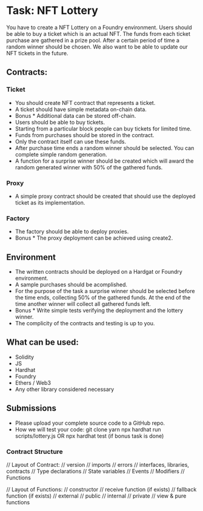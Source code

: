 # Task: NFT Lottery
You have to create a NFT Lottery on a Foundry environment. Users should be able to buy a ticket which is an actual NFT. The funds from each ticket purchase are gathered in a prize pool. After a certain period of time a random winner should be chosen. We also want to be able to update our NFT tickets in the future.

## Contracts:
### Ticket
- You should create NFT contract that represents a ticket.
- A ticket should have simple metadata on-chain data.
- Bonus * Additional data can be stored off-chain.
- Users should be able to buy tickets.
- Starting from a particular block people can buy tickets for limited time.
- Funds from purchases should be stored in the contract.
- Only the contract itself can use these funds.
- After purchase time ends a random winner should be selected. You can complete simple random generation.
- A function for a surprise winner should be created which will award the random generated winner with 50% of the gathered funds.

### Proxy
- A simple proxy contract should be created that should use the deployed ticket as its implementation.

### Factory
- The factory should be able to deploy proxies.
- Bonus * The proxy deployment can be achieved using create2.

## Environment
- The written contracts should be deployed on a Hardgat or Foundry environment.
- A sample purchases should be acomplished.
- For the purpose of the task a surprise winner should be selected before the time ends, collecting 50% of the gathered funds. At the end of the time another winner will collect all gathered funds left.
- Bonus * Write simple tests verifying the deployment and the lottery winner.
- The complicity of the contracts and testing is up to you.

## What can be used:
- Solidity
- JS
- Hardhat
- Foundry
- Ethers / Web3
- Any other library considered necessary

## Submissions
- Please upload your complete source code to a GitHub repo.
- How we will test your code:
git clone
yarn
npx hardhat run scripts/lottery.js OR npx hardhat test (if bonus task is done)

### Contract Structure
// Layout of Contract:
// version
// imports
// errors
// interfaces, libraries, contracts
// Type declarations
// State variables
// Events
// Modifiers
// Functions

// Layout of Functions:
// constructor
// receive function (if exists)
// fallback function (if exists)
// external
// public
// internal
// private
// view & pure functions